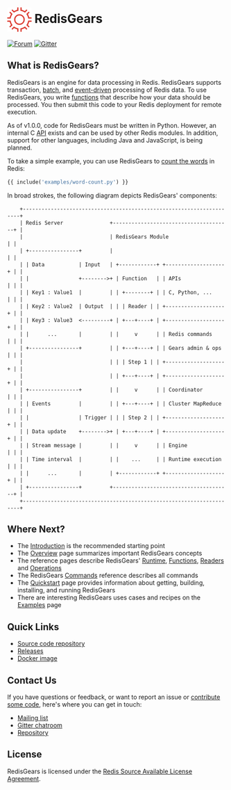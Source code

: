 # <img src="images/RedisGears.png" alt="logo" style="width: 2em; vertical-align: middle;"/> RedisGears
[![Forum](https://img.shields.io/badge/Forum-RedisGears-blue)](https://forum.redislabs.com/c/modules/redisgears)
[![Gitter](https://badges.gitter.im/RedisLabs/RedisGears.svg)](https://gitter.im/RedisLabs/RedisGears?utm_source=badge&utm_medium=badge&utm_campaign=pr-badge)

## What is RedisGears?
RedisGears is an engine for data processing in Redis. RedisGears supports transaction, [batch](glossary.md#batch-processing), and [event-driven](glossary.md#event-processing) processing of Redis data. To use RedisGears, you write [functions](functions.md) that describe how your data should be processed. You then submit this code to your Redis deployment for remote execution.

As of v1.0.0, code for RedisGears must be written in Python. However, an internal C [API](glossary.md#api) exists and can be used by other Redis modules. In addition, support for other languages, including Java and JavaScript, is being planned.

To take a simple example, you can use RedisGears to [count the words](examples.md#word-count) in Redis:

```python
{{ include('examples/word-count.py') }}
```

In broad strokes, the following diagram depicts RedisGears' components:

```
    +---------------------------------------------------------------------+
    | Redis Server               +--------------------------------------+ |
    |                            | RedisGears Module                    | |
    | +----------------+         |                                      | |
    | | Data           | Input   | +------------+ +-------------------+ | |
    | |                +-------->+ | Function   | | APIs              | | |
    | | Key1 : Value1  |         | | +--------+ | | C, Python, ...    | | |
    | | Key2 : Value2  | Output  | | | Reader | | +-------------------+ | |
    | | Key3 : Value3  <---------+ | +---+----+ | +-------------------+ | |
    | |      ...       |         | |     v      | | Redis commands    | | |
    | +----------------+         | | +---+----+ | | Gears admin & ops | | |
    |                            | | | Step 1 | | +-------------------+ | |
    |                            | | +---+----+ | +-------------------+ | |
    | +----------------+         | |     v      | | Coordinator       | | |
    | | Events         |         | | +---+----+ | | Cluster MapReduce | | |
    | |                | Trigger | | | Step 2 | | +-------------------+ | |
    | | Data update    +-------->+ | +---+----+ | +-------------------+ | |
    | | Stream message |         | |     v      | | Engine            | | |
    | | Time interval  |         | |    ...     | | Runtime execution | | |
    | |      ...       |         | +------------+ +-------------------+ | |
    | +----------------+         +--------------------------------------+ |
    +---------------------------------------------------------------------+
```

## Where Next?
  * The [Introduction](intro.md) is the recommended starting point
  * The [Overview](glossary.md) page summarizes important RedisGears concepts
  * The reference pages describe RedisGears' [Runtime](runtime.md), [Functions](functions.md), [Readers](readers.md) and [Operations](operations.md)
  * The RedisGears [Commands](commands.md) reference describes all commands
  * The [Quickstart](quickstart.md) page provides information about getting, building, installing, and running RedisGears
  * There are interesting RedisGears uses cases and recipes on the [Examples](examples.md) page

## Quick Links
  * [Source code repository](https://github.com/RedisGears/RedisGears)
  * [Releases](https://github.com/RedisGears/RedisGears/releases)
  * [Docker image](https://hub.docker.com/r/redislabs/redisgears/)

## Contact Us
If you have questions or feedback, or want to report an issue or [contribute some code](https://cla-assistant.io/RedisGears/RedisGears), here's where you can get in touch:

  * [Mailing list](https://forum.redislabs.com/c/modules/redisgears)
  * [Gitter chatroom](https://badges.gitter.im/RedisLabs/RedisGears.svg)
  * [Repository](https://github.com/RedisGears/RedisGears/issues)

## License
RedisGears is licensed under the [Redis Source Available License Agreement](https://github.com/RedisGears/RedisGears/blob/master/LICENSE).
